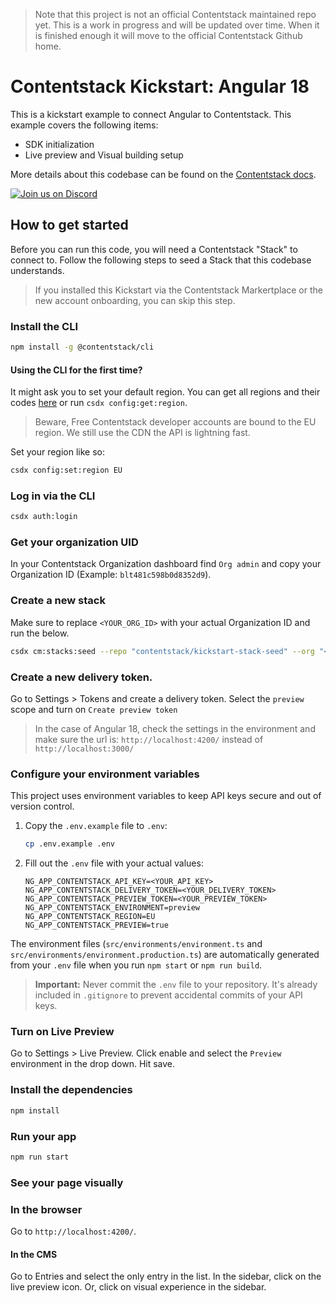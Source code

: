 > Note that this project is not an official Contentstack maintained repo yet. This is a work in progress and will be updated over time. When it is finished enough it will move to the official Contentstack Github home.

# Contentstack Kickstart: Angular 18

This is a kickstart example to connect Angular to Contentstack.
This example covers the following items:

- SDK initialization
- Live preview and Visual building setup

More details about this codebase can be found on the [Contentstack docs](https://www.contentstack.com/docs/developers).

[![Join us on Discord](https://img.shields.io/badge/Join%20Our%20Discord-7289da.svg?style=flat&logo=discord&logoColor=%23fff)](https://community.contentstack.com)

## How to get started

Before you can run this code, you will need a Contentstack "Stack" to connect to.
Follow the following steps to seed a Stack that this codebase understands.

> If you installed this Kickstart via the Contentstack Markertplace or the new account onboarding, you can skip this step.

### Install the CLI

```bash
npm install -g @contentstack/cli
```

#### Using the CLI for the first time?

It might ask you to set your default region.
You can get all regions and their codes [here](https://www.contentstack.com/docs/developers/cli/configure-regions-in-the-cli) or run `csdx config:get:region`.

> Beware, Free Contentstack developer accounts are bound to the EU region. We still use the CDN the API is lightning fast.

Set your region like so:

```bash
csdx config:set:region EU
```

### Log in via the CLI

```bash
csdx auth:login
```

### Get your organization UID

In your Contentstack Organization dashboard find `Org admin` and copy your Organization ID (Example: `blt481c598b0d8352d9`).

### Create a new stack

Make sure to replace `<YOUR_ORG_ID>` with your actual Organization ID and run the below.

```bash
csdx cm:stacks:seed --repo "contentstack/kickstart-stack-seed" --org "<YOUR_ORG_ID>" -n "Kickstart Stack"
```

### Create a new delivery token.

Go to Settings > Tokens and create a delivery token. Select the `preview` scope and turn on `Create preview token`

> In the case of Angular 18, check the settings in the environment and make sure the url is: `http://localhost:4200/` instead of `http://localhost:3000/`

### Configure your environment variables

This project uses environment variables to keep API keys secure and out of version control.

1. Copy the `.env.example` file to `.env`:

   ```bash
   cp .env.example .env
   ```

2. Fill out the `.env` file with your actual values:
   ```env
   NG_APP_CONTENTSTACK_API_KEY=<YOUR_API_KEY>
   NG_APP_CONTENTSTACK_DELIVERY_TOKEN=<YOUR_DELIVERY_TOKEN>
   NG_APP_CONTENTSTACK_PREVIEW_TOKEN=<YOUR_PREVIEW_TOKEN>
   NG_APP_CONTENTSTACK_ENVIRONMENT=preview
   NG_APP_CONTENTSTACK_REGION=EU
   NG_APP_CONTENTSTACK_PREVIEW=true
   ```

The environment files (`src/environments/environment.ts` and `src/environments/environment.production.ts`) are automatically generated from your `.env` file when you run `npm start` or `npm run build`.

> **Important:** Never commit the `.env` file to your repository. It's already included in `.gitignore` to prevent accidental commits of your API keys.

### Turn on Live Preview

Go to Settings > Live Preview. Click enable and select the `Preview` environment in the drop down. Hit save.

### Install the dependencies

```bash
npm install
```

### Run your app

```bash
npm run start
```

### See your page visually

### In the browser

Go to `http://localhost:4200/`.

#### In the CMS

Go to Entries and select the only entry in the list.
In the sidebar, click on the live preview icon.
Or, click on visual experience in the sidebar.
